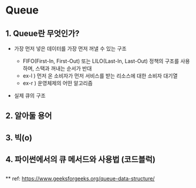 # Queue
## 1. Queue란 무엇인가?

* 가장 먼저 넣은 데이터를 가장 먼저 꺼낼 수 있는 구조
  * FIFO(First-In, First-Out)  또는 LILO(Last-In, Last-Out) 정책의 구조를 사용하며, 스택과 꺼내는 순서가 반대
  * ex-l ) 먼저 온 소비자가 먼저 서비스를 받는 리소스에 대한 소비자 대기열
  * ex-r ) 운영체제의 어떤 알고리즘

* 실제 큐의 구조
## 2. 알아둘 용어
## 3. 빅(o)
## 4. 파이썬에서의 큐 메서드와 사용법 (코드블럭)

## 
** ref: https://www.geeksforgeeks.org/queue-data-structure/
